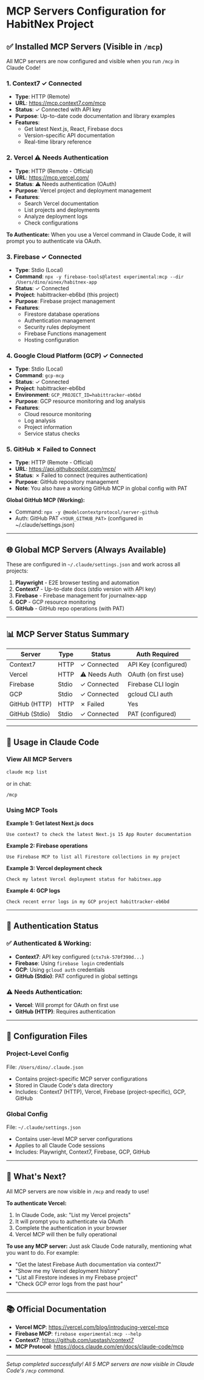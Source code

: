 # MCP Servers Configuration for HabitNex Project

## ✅ Installed MCP Servers (Visible in `/mcp`)

All MCP servers are now configured and visible when you run `/mcp` in Claude Code!

### 1. **Context7** ✓ Connected
- **Type**: HTTP (Remote)
- **URL**: https://mcp.context7.com/mcp
- **Status**: ✓ Connected with API key
- **Purpose**: Up-to-date code documentation and library examples
- **Features**:
  - Get latest Next.js, React, Firebase docs
  - Version-specific API documentation
  - Real-time library reference

### 2. **Vercel** ⚠ Needs Authentication
- **Type**: HTTP (Remote - Official)
- **URL**: https://mcp.vercel.com/
- **Status**: ⚠ Needs authentication (OAuth)
- **Purpose**: Vercel project and deployment management
- **Features**:
  - Search Vercel documentation
  - List projects and deployments
  - Analyze deployment logs
  - Check configurations

**To Authenticate:**
When you use a Vercel command in Claude Code, it will prompt you to authenticate via OAuth.

### 3. **Firebase** ✓ Connected
- **Type**: Stdio (Local)
- **Command**: `npx -y firebase-tools@latest experimental:mcp --dir /Users/dino/ainex/habitnex-app`
- **Status**: ✓ Connected
- **Project**: habittracker-eb6bd (this project)
- **Purpose**: Firebase project management
- **Features**:
  - Firestore database operations
  - Authentication management
  - Security rules deployment
  - Firebase Functions management
  - Hosting configuration

### 4. **Google Cloud Platform (GCP)** ✓ Connected
- **Type**: Stdio (Local)
- **Command**: `gcp-mcp`
- **Status**: ✓ Connected
- **Project**: habittracker-eb6bd
- **Environment**: `GCP_PROJECT_ID=habittracker-eb6bd`
- **Purpose**: GCP resource monitoring and log analysis
- **Features**:
  - Cloud resource monitoring
  - Log analysis
  - Project information
  - Service status checks

### 5. **GitHub** ✗ Failed to Connect
- **Type**: HTTP (Remote - Official)
- **URL**: https://api.githubcopilot.com/mcp/
- **Status**: ✗ Failed to connect (requires authentication)
- **Purpose**: GitHub repository management
- **Note**: You also have a working GitHub MCP in global config with PAT

**Global GitHub MCP (Working):**
- Command: `npx -y @modelcontextprotocol/server-github`
- Auth: GitHub PAT `<YOUR_GITHUB_PAT>` (configured in ~/.claude/settings.json)

---

## 🌐 Global MCP Servers (Always Available)

These are configured in `~/.claude/settings.json` and work across all projects:

1. **Playwright** - E2E browser testing and automation
2. **Context7** - Up-to-date docs (stdio version with API key)
3. **Firebase** - Firebase management for journalnex-app
4. **GCP** - GCP resource monitoring
5. **GitHub** - GitHub repo operations (with PAT)

---

## 📊 MCP Server Status Summary

| Server | Type | Status | Auth Required |
|--------|------|--------|---------------|
| Context7 | HTTP | ✓ Connected | API Key (configured) |
| Vercel | HTTP | ⚠ Needs Auth | OAuth (on first use) |
| Firebase | Stdio | ✓ Connected | Firebase CLI login |
| GCP | Stdio | ✓ Connected | gcloud CLI auth |
| GitHub (HTTP) | HTTP | ✗ Failed | Yes |
| GitHub (Stdio) | Stdio | ✓ Connected | PAT (configured) |

---

## 🔧 Usage in Claude Code

### View All MCP Servers
```bash
claude mcp list
```

or in chat:
```
/mcp
```

### Using MCP Tools

**Example 1: Get latest Next.js docs**
```
Use context7 to check the latest Next.js 15 App Router documentation
```

**Example 2: Firebase operations**
```
Use Firebase MCP to list all Firestore collections in my project
```

**Example 3: Vercel deployment check**
```
Check my latest Vercel deployment status for habitnex.app
```

**Example 4: GCP logs**
```
Check recent error logs in my GCP project habittracker-eb6bd
```

---

## 🔐 Authentication Status

### ✅ Authenticated & Working:
- **Context7**: API key configured (`ctx7sk-570f390d...`)
- **Firebase**: Using `firebase login` credentials
- **GCP**: Using `gcloud auth` credentials
- **GitHub (Stdio)**: PAT configured in global settings

### ⚠️ Needs Authentication:
- **Vercel**: Will prompt for OAuth on first use
- **GitHub (HTTP)**: Requires authentication

---

## 📁 Configuration Files

### Project-Level Config
File: `/Users/dino/.claude.json`
- Contains project-specific MCP server configurations
- Stored in Claude Code's data directory
- Includes: Context7 (HTTP), Vercel, Firebase (project-specific), GCP, GitHub

### Global Config
File: `~/.claude/settings.json`
- Contains user-level MCP server configurations
- Applies to all Claude Code sessions
- Includes: Playwright, Context7, Firebase, GCP, GitHub

---

## 🚀 What's Next?

All MCP servers are now visible in `/mcp` and ready to use!

**To authenticate Vercel:**
1. In Claude Code, ask: "List my Vercel projects"
2. It will prompt you to authenticate via OAuth
3. Complete the authentication in your browser
4. Vercel MCP will then be fully operational

**To use any MCP server:**
Just ask Claude Code naturally, mentioning what you want to do. For example:
- "Get the latest Firebase Auth documentation via context7"
- "Show me my Vercel deployment history"
- "List all Firestore indexes in my Firebase project"
- "Check GCP error logs from the past hour"

---

## 📚 Official Documentation

- **Vercel MCP**: https://vercel.com/blog/introducing-vercel-mcp
- **Firebase MCP**: `firebase experimental:mcp --help`
- **Context7**: https://github.com/upstash/context7
- **MCP Protocol**: https://docs.claude.com/en/docs/claude-code/mcp

---

*Setup completed successfully! All 5 MCP servers are now visible in Claude Code's `/mcp` command.*
